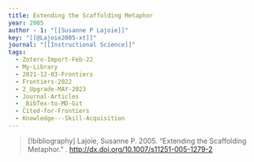 ```yaml
---
title: Extending the Scaffolding Metaphor
year: 2005
author - 1: "[[Susanne P Lajoie]]"
key: "[[@Lajoie2005-xt]]"
journal: "[[Instructional Science]]"
tags:
  - Zotero-Import-Feb-22
  - My-Library
  - 2021-12-03-Frontiers
  - Frontiers-2022
  - 2_Upgrade-MAY-2023
  - Journal-Articles
  - _BibTex-to-MD-Git
  - Cited-for-Frontiers
  - Knowledge---Skill-Acquisition
---
```


> [!bibliography]
> Lajoie, Susanne P. 2005. “Extending the Scaffolding Metaphor.” . http://dx.doi.org/10.1007/s11251-005-1279-2